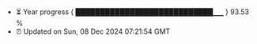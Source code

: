 - ⏳ Year progress { ████████████████████████████▁▁ } 93.53 %
- ⏰ Updated on Sun, 08 Dec 2024 07:21:54 GMT

